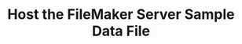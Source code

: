 ---
layout: page
comments: false
title: Host the FileMaker Server Sample Data File
permalink: fm-invoices-host-filemaker-server-sample-data.html
---